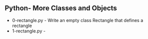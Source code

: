 ## Python- More Classes and Objects
- 0-rectangle.py - Write an empty class Rectangle that defines a rectangle
- 1-rectangle.py - 
